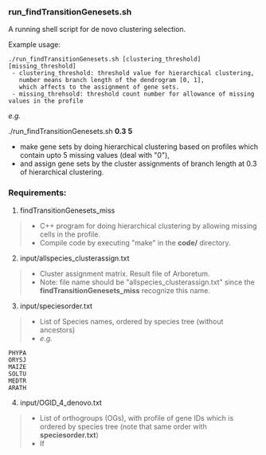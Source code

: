 ### run_findTransitionGenesets.sh
A running shell script for de novo clustering selection.

Example usage:
```
./run_findTransitionGenesets.sh [clustering_threshold] [missing_threshold]
 - clustering_threshold: threshold value for hierarchical clustering, 
   number means branch length of the dendrogram [0, 1], 
   which affects to the assignment of gene sets.
 - missing_threhsold: threshold count number for allowance of missing values in the profile
```

*e.g.*

./run_findTransitionGenesets.sh **0.3** **5**
 - make gene sets by doing hierarchical clustering based on profiles which contain upto 5 missing values (deal with "0"),
 - and assign gene sets by the cluster assignments of branch length at 0.3 of hierarchical clustering.


### Requirements: 
1. findTransitionGenesets_miss
>- C++ program for doing hierarchical clustering by allowing missing cells in the profile.
>- Compile code by executing "make" in the **code/** directory.

2. input/allspecies_clusterassign.txt
>- Cluster assignment matrix. Result file of Arboretum.
>- Note: file name should be "allspecies_clusterassign.txt" since the **findTransitionGenesets_miss** recognize this name.

3. input/speciesorder.txt
>- List of Species names, ordered by species tree (without ancestors)
>- *e.g.*
```
PHYPA
ORYSJ
MAIZE
SOLTU
MEDTR
ARATH
```

4. input/OGID_4_denovo.txt
>- List of orthogroups (OGs), with profile of gene IDs which is ordered by species tree (note that same order with **speciesorder.txt**)
>- If 
